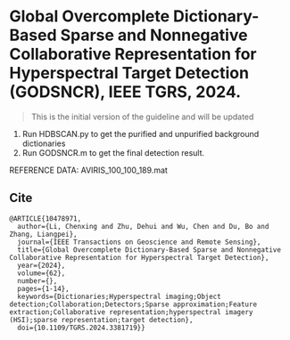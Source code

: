 # Global Overcomplete Dictionary-Based Sparse and Nonnegative Collaborative Representation for Hyperspectral Target Detection (GODSNCR), IEEE TGRS, 2024.

> This is the initial version of the guideline and will be updated

1. Run HDBSCAN.py to get the purified and unpurified background dictionaries
2. Run GODSNCR.m to get the final detection result.

REFERENCE DATA: AVIRIS_100_100_189.mat


## Cite
```
@ARTICLE{10478971,
  author={Li, Chenxing and Zhu, Dehui and Wu, Chen and Du, Bo and Zhang, Liangpei},
  journal={IEEE Transactions on Geoscience and Remote Sensing}, 
  title={Global Overcomplete Dictionary-Based Sparse and Nonnegative Collaborative Representation for Hyperspectral Target Detection}, 
  year={2024},
  volume={62},
  number={},
  pages={1-14},
  keywords={Dictionaries;Hyperspectral imaging;Object detection;Collaboration;Detectors;Sparse approximation;Feature extraction;Collaborative representation;hyperspectral imagery (HSI);sparse representation;target detection},
  doi={10.1109/TGRS.2024.3381719}}

```
